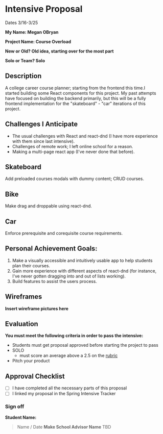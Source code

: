 # Intensive Proposal

Dates 3/16-3/25

**My Name: Megan OBryan** 


**Project Name: Course Overload** 


**New or Old? Old idea, starting over for the most part**


**Solo or Team? Solo**


## Description

A college career course planner; starting from the frontend this time.I started building some React components for this project. My past attempts have focused on building the backend primarily, but this will be a fully frontend implementation for the "skateboard" - "car" iterations of this project. 

## Challenges I Anticipate

 - The usual challenges with React and react-dnd (I have more experience with them since last intensive).
 - Challenges of remote work; I left online school for a reason.
 - Making a multi-page react app (I've never done that before).

## Skateboard

Add preloaded courses modals with dummy content; CRUD courses.

## Bike

Make drag and droppable using react-dnd.

## Car

Enforce prerequisite and corequisite course requirements.


## Personal Achievement Goals:

1. Make a visually accessible and intuitively usable app to help students plan their courses.
2. Gain more experience with different aspects of react-dnd (for instance, I've never gotten dragging into and out of lists working).
3. Build features to assist the users process.


## Wireframes

**Insert wireframe pictures here**


## Evaluation

**You must meet the following criteria in order to pass the intensive:**

- Students must get proposal approved before starting the project to pass
- SOLO 
    - must score an average above a 2.5 on the [rubric]
- Pitch your product

[rubric]:https://docs.google.com/document/d/1IOQDmohLBEBT-hyr-2vgw1mbZUNsq3fHxVfH0oRmVt0/edit


## Approval Checklist
- [ ] I have completed all the necessary parts of this proposal
- [ ] I linked my proposal in the Spring Intensive Tracker

### Sign off

**Student Name:**                
> Name / Date
**Make School Advisor Name**
> TBD